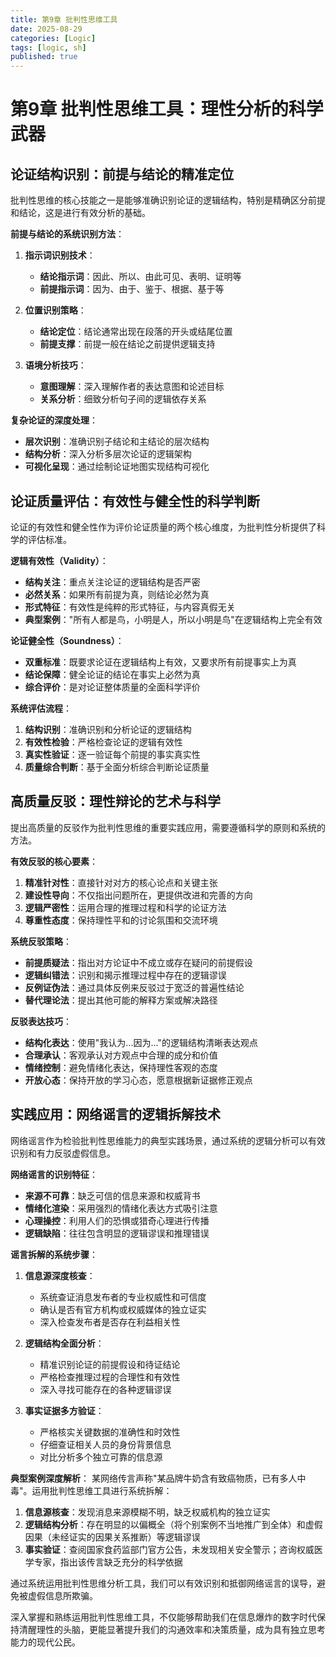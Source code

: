 ```yaml
---
title: 第9章 批判性思维工具
date: 2025-08-29
categories: [Logic]
tags: [logic, sh]
published: true
---
```


# 第9章 批判性思维工具：理性分析的科学武器

## 论证结构识别：前提与结论的精准定位

批判性思维的核心技能之一是能够准确识别论证的逻辑结构，特别是精确区分前提和结论，这是进行有效分析的基础。

**前提与结论的系统识别方法**：
1. **指示词识别技术**：
   - **结论指示词**：因此、所以、由此可见、表明、证明等
   - **前提指示词**：因为、由于、鉴于、根据、基于等

2. **位置识别策略**：
   - **结论定位**：结论通常出现在段落的开头或结尾位置
   - **前提支撑**：前提一般在结论之前提供逻辑支持

3. **语境分析技巧**：
   - **意图理解**：深入理解作者的表达意图和论述目标
   - **关系分析**：细致分析句子间的逻辑依存关系

**复杂论证的深度处理**：
- **层次识别**：准确识别子结论和主结论的层次结构
- **结构分析**：深入分析多层次论证的逻辑架构
- **可视化呈现**：通过绘制论证地图实现结构可视化

## 论证质量评估：有效性与健全性的科学判断

论证的有效性和健全性作为评价论证质量的两个核心维度，为批判性分析提供了科学的评估标准。

**逻辑有效性（Validity）**：
- **结构关注**：重点关注论证的逻辑结构是否严密
- **必然关系**：如果所有前提为真，则结论必然为真
- **形式特征**：有效性是纯粹的形式特征，与内容真假无关
- **典型案例**："所有人都是鸟，小明是人，所以小明是鸟"在逻辑结构上完全有效

**论证健全性（Soundness）**：
- **双重标准**：既要求论证在逻辑结构上有效，又要求所有前提事实上为真
- **结论保障**：健全论证的结论在事实上必然为真
- **综合评价**：是对论证整体质量的全面科学评价

**系统评估流程**：
1. **结构识别**：准确识别和分析论证的逻辑结构
2. **有效性检验**：严格检查论证的逻辑有效性
3. **真实性验证**：逐一验证每个前提的事实真实性
4. **质量综合判断**：基于全面分析综合判断论证质量

## 高质量反驳：理性辩论的艺术与科学

提出高质量的反驳作为批判性思维的重要实践应用，需要遵循科学的原则和系统的方法。

**有效反驳的核心要素**：
1. **精准针对性**：直接针对对方的核心论点和关键主张
2. **建设性导向**：不仅指出问题所在，更提供改进和完善的方向
3. **逻辑严密性**：运用合理的推理过程和科学的论证方法
4. **尊重性态度**：保持理性平和的讨论氛围和交流环境

**系统反驳策略**：
- **前提质疑法**：指出对方论证中不成立或存在疑问的前提假设
- **逻辑纠错法**：识别和揭示推理过程中存在的逻辑谬误
- **反例证伪法**：通过具体反例来反驳过于宽泛的普遍性结论
- **替代理论法**：提出其他可能的解释方案或解决路径

**反驳表达技巧**：
- **结构化表达**：使用"我认为...因为..."的逻辑结构清晰表达观点
- **合理承认**：客观承认对方观点中合理的成分和价值
- **情绪控制**：避免情绪化表达，保持理性客观的态度
- **开放心态**：保持开放的学习心态，愿意根据新证据修正观点

## 实践应用：网络谣言的逻辑拆解技术

网络谣言作为检验批判性思维能力的典型实践场景，通过系统的逻辑分析可以有效识别和有力反驳虚假信息。

**网络谣言的识别特征**：
- **来源不可靠**：缺乏可信的信息来源和权威背书
- **情绪化渲染**：采用强烈的情绪化表达方式吸引注意
- **心理操控**：利用人们的恐惧或猎奇心理进行传播
- **逻辑缺陷**：往往包含明显的逻辑谬误和推理错误

**谣言拆解的系统步骤**：
1. **信息源深度核查**：
   - 系统查证消息发布者的专业权威性和可信度
   - 确认是否有官方机构或权威媒体的独立证实
   - 深入检查发布者是否存在利益相关性

2. **逻辑结构全面分析**：
   - 精准识别论证的前提假设和待证结论
   - 严格检查推理过程的合理性和有效性
   - 深入寻找可能存在的各种逻辑谬误

3. **事实证据多方验证**：
   - 严格核实关键数据的准确性和时效性
   - 仔细查证相关人员的身份背景信息
   - 对比分析多个独立可靠的信息源

**典型案例深度解析**：
某网络传言声称"某品牌牛奶含有致癌物质，已有多人中毒"。运用批判性思维工具进行系统拆解：

1. **信息源核查**：发现消息来源模糊不明，缺乏权威机构的独立证实
2. **逻辑结构分析**：存在明显的以偏概全（将个别案例不当地推广到全体）和虚假因果（未经证实的因果关系推断）等逻辑谬误
3. **事实验证**：查阅国家食药监部门官方公告，未发现相关安全警示；咨询权威医学专家，指出该传言缺乏充分的科学依据

通过系统运用批判性思维分析工具，我们可以有效识别和抵御网络谣言的误导，避免被虚假信息所欺骗。

深入掌握和熟练运用批判性思维工具，不仅能够帮助我们在信息爆炸的数字时代保持清醒理性的头脑，更能显著提升我们的沟通效率和决策质量，成为具有独立思考能力的现代公民。